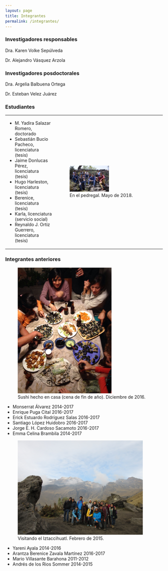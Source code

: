 ```yaml
---
layout: page
title: Integrantes
permalink: /integrantes/
---
```


### Investigadores responsables
Dra. Karen Volke Sepúlveda

Dr. Alejandro Vásquez Arzola

### Investigadores posdoctorales
Dra. Argelia Balbuena Ortega

Dr. Esteban Velez Juárez

### Estudiantes
<table>
  <tr>
    <td>
 


 * M. Yadira Salazar Romero, doctorado
 * Sebastián Bucio Pacheco, licenciatura (tesis)
 * Jaime Donlucas Pérez, licenciatura (tesis)
 * Hugo Harleston, licenciatura (tesis)
 * Berenice, licenciatura (tesis)
 * Karla, licenciatura (servicio social)
 * Reynaldo J. Ortiz Guerrero, licenciatura (tesis)



</td>
<td>

<figure>
  <img src="/imagenes/Grupo Manipulacion Optica-15.JPG" width="50%">
  <figcaption>En el pedregal. Mayo de 2018.</figcaption>
</figure>
</td>
</tr>
</table>

### Integrantes anteriores

<figure>
  <img src="/imagenes/PHOTO-2016-12-14-23-37-15.jpg" width="300">
  <figcaption>Sushi hecho en casa (cena de fin de año). Diciembre de 2016.</figcaption>
</figure>


* Monserrat Álvarez 2014-2017
* Enrique Puga Cital 2016-2017
* Erick Estuardo Rodríguez Salas 2016-2017
* Santiago López Huidobro 2016-2017
* Jorge E. H. Cardoso Sacamoto 2016-2017
* Emma Celina Brambila 2014-2017

<figure>
  <img src="/imagenes/grupo2015.jpg" width="400">
  <figcaption>Visitando el Iztaccihuatl. Febrero de 2015.</figcaption>
</figure>

* Yareni Ayala 2014-2016
* Arantza Berenice Zavala Martínez 2016-2017
* Mario Villasante Barahona 2011-2012
* Andrés de los Rios Sommer 2014-2015


